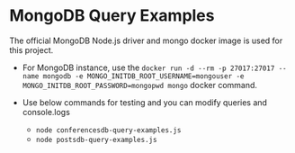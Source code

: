 # MongoDB Query Examples

The official MongoDB Node.js driver and mongo docker image is used for this project.

- For MongoDB instance, use the `docker run -d --rm -p 27017:27017 --name mongodb -e MONGO_INITDB_ROOT_USERNAME=mongouser -e MONGO_INITDB_ROOT_PASSWORD=mongopwd mongo` docker command.

- Use below commands for testing and you can modify queries and console.logs
  - `node conferencesdb-query-examples.js`
  - `node postsdb-query-examples.js`
